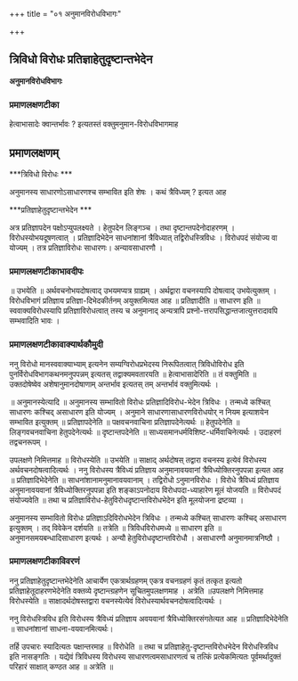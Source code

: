 +++
title = "०१ अनुमानविरोधविभागः"

+++


## त्रिविधो विरोधः प्रतिज्ञाहेतुदृष्टान्तभेदेन

**अनुमानविरोधविभागः** 

### **प्रमाणलक्षणटीका**

हेत्वाभासादेः क्वान्तर्भावः ? इत्यतस्तं वक्तुमनुमान-विरोधविभागमाह

## प्रमाणलक्षणम्

***त्रिविधो विरोधः ***

अनुमानस्य साधारणोऽसाधारणश्च सम्भावित इति शेषः । कथं त्रैविध्यम् ? इत्यत आह

***प्रतिज्ञाहेतुदृष्टान्तभेदेन ***

अत्र प्रतिज्ञापदेन पक्षोऽप्युपलक्ष्यते । हेतुपदेन लिङ्गञ्च । तथा दृष्टान्तपदेनोदाहरणम् । विरोधस्योभयदूषणत्वात् । प्रतिज्ञादिभेदेन साधनांशानां त्रैविध्यात् तद्विरोधस्त्रिविधः । विरोधपदं संयोज्य वा योज्यम् । तत्र प्रतिज्ञाविरोधः साधारणः। अन्यावसाधारणौ ।

### **प्रमाणलक्षणटीकाभावदीपः**

॥ उभयेति ॥ अर्थवचनोभयदोषत्वाद् उभयमप्यत्र ग्राह्यम् । अर्थद्वारा वचनस्यापि दोषत्वाद् उभयेत्युक्तम् । विरोधविभागं प्रतिज्ञाय प्रतिज्ञा-दिभेदकीर्तनम् अयुक्तमित्यत आह ॥ प्रतिज्ञादीति ॥ साधारण इति ॥ स्ववाक्यविरोधस्यापि प्रतिज्ञाविरोधत्वात् तस्य च अनुमानाद् अन्यत्रापि प्रश्नो-त्तरापसिद्धान्तजात्युत्तरादावपि सम्भवादिति भावः ।

### **प्रमाणलक्षणटीकावाक्यार्थकौमुदी**

ननु विरोधो मानस्ववाक्याभ्याम् इत्यनेन सम्यग्विरोधप्रभेदस्य निरूपितत्वात् त्रिविधोविरोध इति पुनर्विरोधविभागकथनमनुपपन्नम् इत्यतस् तद्वाक्यमवतारयति ॥ हेत्वाभासादेरिति ॥ तं वक्तुमिति ॥ उक्तदोषेष्वेव अशेषानुमानदोषाणाम् अन्तर्भाव इत्यतस् तम् अन्तर्भावं वक्तुमित्यर्थः ।

॥ अनुमानस्येत्यादि ॥ अनुमानस्य सम्भावितो विरोधः प्रतिज्ञादिविरोध-भेदेन त्रिविधः । तन्मध्ये कश्चित् साधारणः कश्चिद् असाधारण इति योज्यम् । अनुमाने साधारणासाधारणविरोधयोर् न नियम इत्याशयेन सम्भावित इत्युक्तम् ॥ प्रतिज्ञापदेनेति ॥ पक्षवचनवाचिना प्रतिज्ञापदेनेत्यर्थः ॥ हेतुपदेनेति ॥ लिङ्गवचनवाचिना हेतुपदेनेत्यर्थः ॥ दृष्टान्तपदेनेति ॥ साध्यसमानधर्मविशिष्ट-धर्मिवाचिनेत्यर्थः । उदाहरणं तद्वचनरूपम् ।

उपलक्षणे निमित्तमाह ॥ विरोधस्येति ॥ उभयेति ॥ साक्षाद् अर्थदोषस् तद्वारा वचनस्य इत्येवं विरोधस्य अर्थवचनदोषत्वादित्यर्थः । ननु विरोधस्य
त्रैविध्यं प्रतिज्ञाय अनुमानावयवानां त्रैविध्योक्तिरनुपपन्ना इत्यत आह ॥ प्रतिज्ञादिभेदेनेति ॥ साधनांशानामनुमानावयवानाम् । तद्विरोधो ऽनुमानविरोधः । विरोधे त्रैविध्यं प्रतिज्ञाय अनुमानावयवानां त्रैविध्योक्तिरनुपपन्ना इति शङ्काऽपनोदाय विरोधपदा-ध्याहारेण मूलं योजयति ॥ विरोधपदं संयोज्यवेति ॥ तथा च प्रतिज्ञाविरोध-हेतुविरोधदृष्टान्तविरोधभेदेन इति मूलयोजना द्रष्टव्या ।

अनुमानस्य सम्भावितो विरोधः प्रतिज्ञाऽदिविरोधभेदेन त्रिविधः । तन्मध्ये कश्चित् साधारणः कश्चिद् असाधारण इत्युक्तम् । तद् विवेकेन दर्शयति ॥ तत्रेति ॥ त्रिविधविरोधमध्ये ॥ साधारण इति ॥ अनुमानसमयबन्धादिसाधारण इत्यर्थः । अन्यौ हेतुविरोधदृष्टान्तविरोधौ । असाधारणौ अनुमानमात्रनिष्ठौ ।

### **प्रमाणलक्षणटीकाविवरणं**

ननु प्रतिज्ञाहेतुदृष्टान्तभेदेनेति आचार्येण एकत्रार्थग्रहणम् एकत्र वचनग्रहणं कृतं तत्कृत इत्यतो प्रतिज्ञाहेतूदाहरणभेदेनेति वक्तव्ये दृष्टान्त्ग्रहणेन सूचितमुपलक्षणमाह । अत्रेति ॥उपलक्षणे निमित्तमाह विरोधस्येति ॥ साक्षादर्थदोषस्तद्वारा वचनस्येत्येवं विरोधस्यार्थवचनदोषत्वादित्यर्थः ।

ननु विरोधस्त्रिविध इति विरोधस्य त्रैविध्यं प्रतिज्ञाय अवयवानां त्रैविध्योक्तिरसंगतेत्यत आह ॥ प्रतिज्ञादिभेदेनेति ॥ साधनांशानां साधना-वयवानमित्यर्थः।

तर्हि उपचारः स्यादित्यतः पक्षान्तरमाह ॥ विरोधेति ॥ तथा च प्रतिज्ञाहेतु-दृष्टान्तविरोधभेदेन विरोधस्त्रिविध इति नासङ्गतिः । यद्येवं त्रिविधस्य विरोधस्य साधारणत्वमसाधारणत्वं च तत्किं प्रत्येकमित्यतः पूर्वमर्थादुक्तं परिहारं साक्षात् कण्ठत आह ॥ अत्रेति ॥


